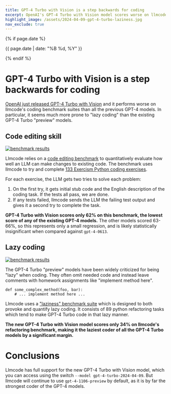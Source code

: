 ```yaml
---
title: GPT-4 Turbo with Vision is a step backwards for coding
excerpt: OpenAI's GPT-4 Turbo with Vision model scores worse on llmcode's code editing benchmarks than all the previous GPT-4 models. In particular, it seems much more prone to "lazy coding" than the existing GPT-4 Turbo "preview" models.
highlight_image: /assets/2024-04-09-gpt-4-turbo-laziness.jpg
nav_exclude: true
---
```

{% if page.date %}
<p class="post-date">{{ page.date | date: "%B %d, %Y" }}</p>
{% endif %}

# GPT-4 Turbo with Vision is a step backwards for coding

[OpenAI just released GPT-4 Turbo with Vision](https://twitter.com/OpenAIDevs/status/1777769463258988634)
and it performs worse on llmcode's coding benchmark suites than all the previous GPT-4 models.
In particular, it seems much more prone to "lazy coding" than the
existing GPT-4 Turbo "preview" models.

## Code editing skill

[![benchmark results](/assets/2024-04-09-gpt-4-turbo.svg)](https://llmcode.khulnasoft.com/assets/2024-04-09-gpt-4-turbo.svg)

Llmcode relies on a
[code editing benchmark](https://llmcode.khulnasoft.com/docs/benchmarks.html#the-benchmark)
to quantitatively evaluate how well
an LLM can make changes to existing code.
The benchmark uses llmcode to try and complete
[133 Exercism Python coding exercises](https://github.com/exercism/python).

For each exercise, the LLM gets two tries to solve each problem:

1. On the first try, it gets initial stub code and the English description of the coding task. If the tests all pass, we are done.
2. If any tests failed, llmcode sends the LLM the failing test output and gives it a second try to complete the task.

**GPT-4 Turbo with Vision
scores only 62% on this benchmark,
the lowest score of any of the existing GPT-4 models.**
The other models scored 63-66%, so this represents only a small
regression, and is likely statistically insignificant when compared
against `gpt-4-0613`.

## Lazy coding

[![benchmark results](/assets/2024-04-09-gpt-4-turbo-laziness.svg)](https://llmcode.khulnasoft.com/assets/2024-04-09-gpt-4-turbo-laziness.svg)

The GPT-4 Turbo "preview" models have been widely criticized for being "lazy"
when coding.
They often omit needed code
and instead leave comments with homework assignments like "implement method here".

```
def some_complex_method(foo, bar):
    # ... implement method here ...
```

Llmcode uses a ["laziness" benchmark suite](https://github.com/KhulnaSoft/refactor-benchmark)
which is designed to both provoke and quantify lazy coding.
It consists of
89 python refactoring tasks
which tend to make GPT-4 Turbo code in that lazy manner.

**The new GPT-4 Turbo with Vision model scores only 34% on llmcode's
refactoring benchmark, making it the laziest coder of all the GPT-4 Turbo models
by a significant margin.**

# Conclusions

Llmcode has full support for the new GPT-4 Turbo with Vision
model, which you can access using the switch `--model gpt-4-turbo-2024-04-09`.
But llmcode will continue to use `gpt-4-1106-preview` by default,
as it is by far the strongest coder of the GPT-4 models.




